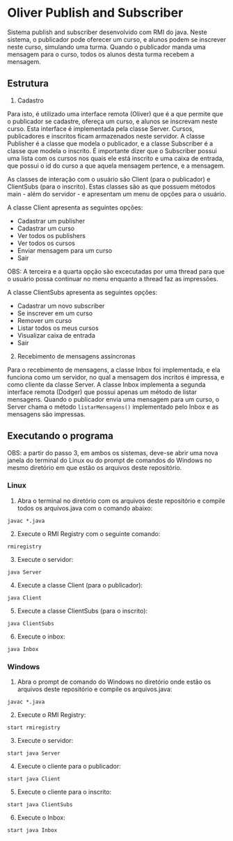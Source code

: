 # Oliver Publish and Subscriber

Sistema publish and subscriber desenvolvido com RMI do java. Neste sistema, o publicador pode oferecer um curso, e alunos podem se inscrever neste curso, simulando uma turma. Quando o publicador manda uma mensagem para o curso, todos os alunos desta turma recebem a mensagem.

## Estrutura

1. Cadastro

Para isto, é utilizado uma interface remota (Oliver) que é a que permite que o publicador se cadastre, ofereça um curso, e alunos se inscrevam neste curso. Esta interface é implementada pela classe Server. Cursos, publicadores e inscritos ficam armazenados neste servidor. A classe Publisher é a classe que modela o publicador, e a classe Subscriber é a classe que modela o inscrito. É importante dizer que o Subscriber possui uma lista com os cursos nos quais ele está inscrito e uma caixa de entrada, que possui o id do curso a que aquela mensagem pertence, e a mensagem.

As classes de interação com o usuário são Client (para o publicador) e ClientSubs (para o inscrito). Estas classes são as que possuem métodos main - além do servidor - e apresentam um menu de opções para o usuário.

A classe Client apresenta as seguintes opções:

- Cadastrar um publisher
- Cadastrar um curso
- Ver todos os publishers
- Ver todos os cursos
- Enviar mensagem para um curso
- Sair

OBS: A terceira e a quarta opção são excecutadas por uma thread para que o usuário possa continuar no menu enquanto a thread faz as impressões.

A classe ClientSubs apresenta as seguintes opções:

- Cadastrar um novo subscriber
- Se inscrever em um curso
- Remover um curso
- Listar todos os meus cursos
- Visualizar caixa de entrada
- Sair

2. Recebimento de mensagens assíncronas

Para o recebimento de mensagens, a classe Inbox foi implementada, e ela funciona como um servidor, no qual a mensagem dos incritos é impressa, e como cliente da classe Server. A classe Inbox implementa a segunda interface remota (Dodger) que possui apenas um método de listar mensagens. Quando o publicador envia uma mensagem para um curso, o Server chama o método `listarMensagens()` implementado pelo Inbox e as mensagens são impressas.

## Executando o programa

OBS: a partir do passo 3, em ambos os sistemas, deve-se abrir uma nova janela do terminal do Linux ou do prompt de comandos do Windows no mesmo diretório em que estão os arquivos deste repositório.

### Linux

1. Abra o terminal no diretório com os arquivos deste repositório e compile todos os arquivos.java com o comando abaixo:

`javac *.java`

2. Execute o RMI Registry com o seguinte comando:

`rmiregistry`

3. Execute o servidor:

`java Server`

4. Execute a classe Client (para o publicador):

`java Client`

5. Execute a classe ClientSubs (para o inscrito):

`java ClientSubs`

6. Execute o inbox:

`java Inbox`


### Windows

1. Abra o prompt de comando do Windows no diretório onde estão os arquivos deste repositório e compile os arquivos.java:

`javac *.java`

2. Execute o RMI Registry:

`start rmiregistry`

3. Execute o servidor:

`start java Server`

4. Execute o cliente para o publicador:

`start java Client`

5. Execute o cliente para o inscrito:

`start java ClientSubs`

6. Execute o Inbox:

`start java Inbox`